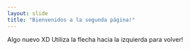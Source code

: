 ```yaml
---
layout: slide
title: "Bienvenidos a la segunda página!"
---
```

Algo nuevo XD
Utiliza la flecha hacia la izquierda para volver!
